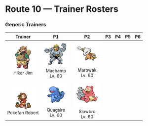 # Route 10 — Trainer Rosters

### Generic Trainers

| Trainer | P1 | P2 | P3 | P4 | P5 | P6 |
|:-------:|:--:|:--:|:--:|:--:|:--:|:--:|
| ![Hiker Jim](../../assets/trainers/hiker.png "Hiker Jim")<br>Hiker Jim | ![Machamp](../../assets/sprites/machamp/front.gif "Machamp: It uses its four powerful arms to pin the limbs of its foe, then throws the victim over the horizon.")<br>Machamp<br>Lv. 60 | ![Marowak](../../assets/sprites/marowak/front.gif "Marowak: It collects bones from an unknown place. Some whisper that a MAROWAK graveyard exists somewhere in the world.")<br>Marowak<br>Lv. 60 |
| ![Pokefan Robert](../../assets/trainers/pokefan.png "Pokefan Robert")<br>Pokefan Robert | ![Quagsire](../../assets/sprites/quagsire/front.gif "Quagsire: Due to its relaxed and carefree attitude, it often bumps its head on boulders and boat hulls as it swims.")<br>Quagsire<br>Lv. 60 | ![Slowbro](../../assets/sprites/slowbro/front.gif "Slowbro: Naturally dull to begin with, it lost its ability to feel pain due to SHELLDER’s seeping poison.")<br>Slowbro<br>Lv. 60 |

